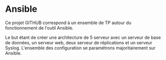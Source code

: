 # Ansible
Ce projet GITHUB correspond à un ensemble de TP autour du fonctionnement de l'outil Ansible.

Le but étant de créer une architecture de 5 serveur avec un serveur de base de données, un serveur web, deux serveur de réplications et un serveur Syslog. L'ensemble des configuration se paramétrons majoritairement sur Ansible.
